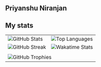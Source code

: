 ## Priyanshu Niranjan

## My stats
<!--  
<img alt="my stats" align="left" width="47%" src="https://github-readme-stats.vercel.app/api?username=Priyanshuosdbms"/>

<img alt="Top Languages" align="left" width="47%" src ="https://github-readme-stats.vercel.app/api/top-langs/?username=Priyanshuosdbms&layout=compact"/>

![GitHub Streak](https://github-readme-streak-stats.herokuapp.com/?user=Priyanshuosdbms&theme=dark)

-->

<!-- GitHub Stats -->
<table>
  <tr>
    <td>
      <img alt="GitHub Stats" src="https://github-readme-stats.vercel.app/api?username=Priyanshuosdbms" />
    </td>
    <td>
      <img alt="Top Languages" src="https://github-readme-stats.vercel.app/api/top-langs/?username=Priyanshuosdbms&layout=compact" />
    </td>
  </tr>
  <tr>
    <td>
      <img alt="GitHub Streak" src="https://github-readme-streak-stats.herokuapp.com/?user=Priyanshuosdbms&theme=dark" />
    </td>
    <td>
      <img alt="Wakatime Stats" src="https://github-readme-stats.vercel.app/api/wakatime?username=Priyanshuosdbms" />
    </td>
  </tr>
  <tr>
    <td colspan="2">
      <!-- GitHub Contribution Graph -->
    </td>
  </tr>
  <tr>
    <td colspan="2">
      <img alt="GitHub Trophies" src="https://github-profile-trophy.vercel.app/?username=Priyanshuosdbms" />
    </td>
  </tr>
</table>


<!--
**Priyanshuosdbms/Priyanshuosdbms** is a ✨ _special_ ✨ repository because its `README.md` (this file) appears on your GitHub profile.

Here are some ideas to get you started:

- 🔭 I’m currently working on ...
- 🌱 I’m currently learning ...
- 👯 I’m looking to collaborate on ...
- 🤔 I’m looking for help with ...
- 💬 Ask me about ...
- 📫 How to reach me: ...
- 😄 Pronouns: ...
- ⚡ Fun fact: ...
-->
